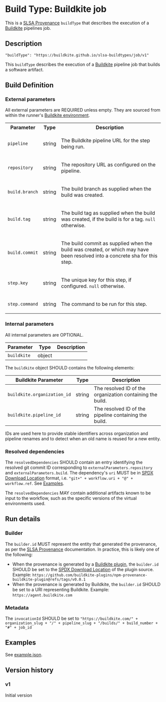 # Build Type: Buildkite job

This is a [SLSA Provenance](https://slsa.dev/provenance/v1) `buildType` that
describes the execution of a [Buildkite](https://buildkite.com) pipelines job.

## Description

```jsonc
"buildType": "https://buildkite.github.io/slsa-buildtypes/job/v1"
```

This `buildType` describes the execution of a [Buildkite] pipeline job that
builds a software artifact.

[Buildkite]: https://buildkite.com

## Build Definition

### External parameters

[Buildkite environment]: https://buildkite.com/docs/pipelines/environment-variables

All external parameters are REQUIRED unless empty. They are sourced from within the runner's [Buildkite environment].

<table>
<tr><th>Parameter<th>Type<th>Description

<tr id="pipeline"><td><code>pipeline</code><td>string<td>

The Buildkite pipeline URL for the step being run.

<tr id="repository"><td><code>repository</code><td>string<td>

The repository URL as configured on the pipeline.

<tr id="build.branch"><td><code>build.branch</code><td>string<td>

The build branch as supplied when the build was created.

<tr id="build.tag"><td><code>build.tag</code><td>string<td>

The build tag as supplied when the build was created, if the build is for a tag. <code>null</code> otherwise.

<tr id="build.commit"><td><code>build.commit</code><td>string<td>

The build commit as supplied when the build was created, or which may have been resolved into a concrete sha for this step.

<tr id="step.key"><td><code>step.key</code><td>string<td>

The unique key for this step, if configured. <code>null</code> otherwise.

<tr id="step.command"><td><code>step.command</code><td>string<td>

The command to be run for this step.

</table>

### Internal parameters

All internal parameters are OPTIONAL.

| Parameter   | Type     | Description |
| ---------   | -------- | ----------- |
| `buildkite` | object   | |

The `buildkite` object SHOULD contains the following elements:

| Buildkite Parameter         | Type   | Description |
| --------------------------- | ------ | ----------- |
| `buildkite.organization_id` | string | The resolved ID of the organization containing the build. |
| `buildkite.pipeline_id`     | string | The resolved ID of the pipeline containing the build. |

IDs are used here to provide stable identifiers across organization and pipeline renames and to detect when an old name is reused for a new entity.

### Resolved dependencies

The `resolvedDependencies` SHOULD contain an entry identifying the resolved
git commit ID corresponding to `externalParameters.repository` and
`externalParameters.build`. The dependency's `uri` MUST be in [SPDX Download
Location] format, i.e.  `"git+" + workflow.uri + "@" + workflow.ref`.
See [Examples](#examples).

The `resolvedDependencies` MAY contain additional artifacts known to be input to
the workflow, such as the specific versions of the virtual environments used.

[SPDX Download Location]: https://spdx.github.io/spdx-spec/v2.3/package-information/#77-package-download-location-field

## Run details

### Builder

The `builder.id` MUST represent the entity that generated the provenance, as per
the [SLSA Provenance](https://slsa.dev/provenance/v1#builder.id) documentation.
In practice, this is likely one of the following:

-   When the provenance is generated by a [Buildkite plugin], the `builder.id`
    SHOULD be set to the [SPDX Download Location] of the plugin source.
    Example: `https://github.com/buildkite-plugins/npm-provenance-buildkite-plugin@refs/tags/v0.0.1`
-   When the provenance is generated by Buildkite, the `builder.id` SHOULD be
    set to a URI representing Buildkite.
    Example: `https://agent.buildkite.com`

[Buildkite plugin]: https://buildkite.com/docs/plugins

### Metadata

The `invocationId` SHOULD be set to `"https://buildkite.com/" + organization_slug + "/" + pipeline_slug + "/builds/" + build_number + "#" + job_id`

## Examples

See [example.json](example.json).

## Version history

### v1

Initial version
